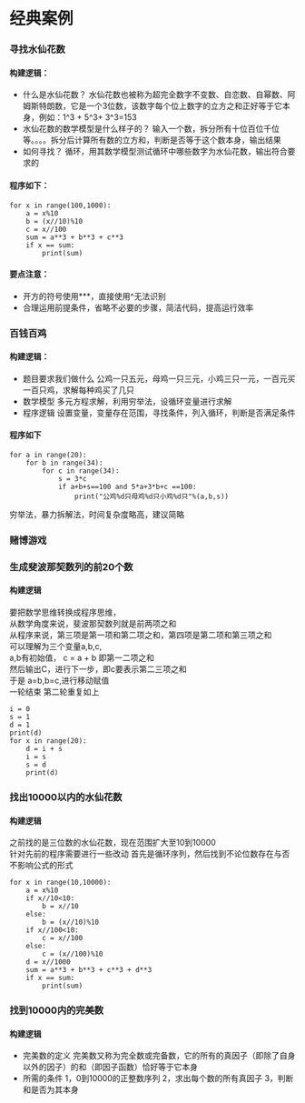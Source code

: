 # 经典案例
### 寻找水仙花数
#### 构建逻辑： 
* 什么是水仙花数？
水仙花数也被称为超完全数字不变数、自恋数、自幂数、阿姆斯特朗数，它是一个3位数，该数字每个位上数字的立方之和正好等于它本身，例如：1^3 + 5^3+ 3^3=153 
* 水仙花数的数学模型是什么样子的？
输入一个数，拆分所有十位百位千位等。。。。拆分后计算所有数的立方和，判断是否等于这个数本身，输出结果
* 如何寻找？
循环，用其数学模型测试循环中哪些数字为水仙花数，输出符合要求的
#### 程序如下：
```
for x in range(100,1000):
    a = x%10
    b = (x//10)%10
    c = x//100
    sum = a**3 + b**3 + c**3
    if x == sum:
        print(sum)
```
#### 要点注意：
* 开方的符号使用***，直接使用^无法识别
* 合理运用前提条件，省略不必要的步骤，简洁代码，提高运行效率

### 百钱百鸡
#### 构建逻辑：
* 题目要求我们做什么
公鸡一只五元，母鸡一只三元，小鸡三只一元，一百元买一百只鸡，求解每种鸡买了几只
* 数学模型
多元方程求解，利用穷举法，设循环变量进行求解
* 程序逻辑
设置变量，变量存在范围，寻找条件，列入循环，判断是否满足条件
#### 程序如下
```
for a in range(20):
    for b in range(34):
        for c in range(34):
            s = 3*c
            if a+b+s==100 and 5*a+3*b+c ==100:
                print("公鸡%d只母鸡%d只小鸡%d只"%(a,b,s))
```
穷举法，暴力拆解法，时间复杂度略高，建议简略

### 赌博游戏
### 生成斐波那契数列的前20个数
#### 构建逻辑
要把数学思维转换成程序思维，  
从数学角度来说，斐波那契数列就是前两项之和  
从程序来说，第三项是第一项和第二项之和，第四项是第二项和第三项之和   
可以理解为三个变量a,b,c,  
a,b有初始值，
c = a + b 即第一二项之和   
然后输出C，进行下一步，即c要表示第二三项之和  
于是 a=b,b=c,进行移动赋值  
一轮结束  第二轮重复如上  
```
i = 0
s = 1
d = 1
print(d)
for x in range(20):
    d = i + s
    i = s
    s = d
    print(d)
```
### 找出10000以内的水仙花数
#### 构建逻辑
之前找的是三位数的水仙花数，现在范围扩大至10到10000  
针对先前的程序需要进行一些改动
首先是循环序列，然后找到不论位数存在与否不影响公式的形式
```
for x in range(10,10000):
    a = x%10
    if x//10<10:
        b = x//10
    else:
        b = (x//10)%10
    if x//100<10:
        c = x//100
    else:
        c = (x//100)%10
    d = x//1000
    sum = a**3 + b**3 + c**3 + d**3
    if x == sum:
        print(sum)
```

### 找到10000内的完美数
#### 构建逻辑
* 完美数的定义
完美数又称为完全数或完备数，它的所有的真因子（即除了自身以外的因子）的和（即因子函数）恰好等于它本身
* 所需的条件
1，0到10000的正整数序列
2，求出每个数的所有真因子
3，判断和是否为其本身






